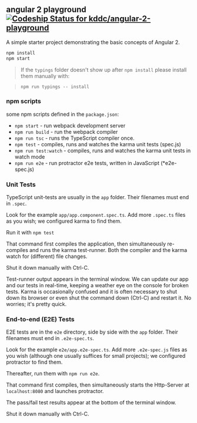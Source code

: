 ## angular 2 playground [ ![Codeship Status for kddc/angular-2-playground](https://codeship.com/projects/e38268d0-42e4-0134-c947-6642d9f7ed7f/status?branch=master)](https://codeship.com/projects/168291)

A simple starter project demonstrating the basic concepts of Angular 2.

```bash
npm install
npm start
```

> If the `typings` folder doesn't show up after `npm install` please install them manually with:

> `npm run typings -- install`

### npm scripts

some npm scripts defined in the `package.json`:

* `npm start` - run webpack development server
* `npm run build` - run the webpack compiler
* `npm run tsc` - runs the TypeScript compiler once.
* `npm test` - compiles, runs and watches the karma unit tests (spec.js)
* `npm run test:watch` - compiles, runs and watches the karma unit tests in watch mode
* `npm run e2e` - run protractor e2e tests, written in JavaScript (*e2e-spec.js)

### Unit Tests
TypeScript unit-tests are usually in the `app` folder. Their filenames must end in `.spec`.

Look for the example `app/app.component.spec.ts`.
Add more `.spec.ts` files as you wish; we configured karma to find them.

Run it with `npm test`

That command first compiles the application, then simultaneously re-compiles and runs the karma test-runner.
Both the compiler and the karma watch for (different) file changes.

Shut it down manually with Ctrl-C.

Test-runner output appears in the terminal window.
We can update our app and our tests in real-time, keeping a weather eye on the console for broken tests.
Karma is occasionally confused and it is often necessary to shut down its browser or even shut the command down (Ctrl-C) and
restart it. No worries; it's pretty quick.

### End-to-end (E2E) Tests

E2E tests are in the `e2e` directory, side by side with the `app` folder.
Their filenames must end in `.e2e-spec.ts`.

Look for the example `e2e/app.e2e-spec.ts`.
Add more `.e2e-spec.js` files as you wish (although one usually suffices for small projects);
we configured protractor to find them.

Thereafter, run them with `npm run e2e`.

That command first compiles, then simultaneously starts the Http-Server at `localhost:8080`
and launches protractor.  

The pass/fail test results appear at the bottom of the terminal window.

Shut it down manually with Ctrl-C.
